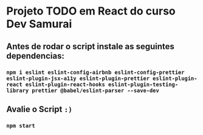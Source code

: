 # Projeto TODO em React do curso Dev Samurai

## Antes de rodar o script instale as seguintes dependencias:

### `npm i eslint eslint-config-airbnb eslint-config-prettier eslint-plugin-jsx-a11y eslint-plugin-prettier eslint-plugin-react eslint-plugin-react-hooks eslint-plugin-testing-library prettier @babel/eslint-parser --save-dev`

## Avalie o Script `:)`

### `npm start`
